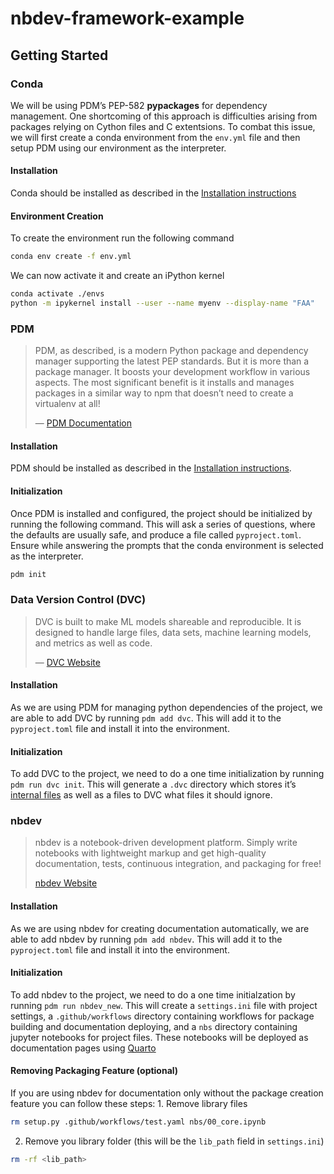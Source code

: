 nbdev-framework-example
================

<!-- WARNING: THIS FILE WAS AUTOGENERATED! DO NOT EDIT! -->

## Getting Started

### Conda

We will be using PDM’s PEP-582 **pypackages** for dependency management.
One shortcoming of this approach is difficulties arising from packages
relying on Cython files and C extentsions. To combat this issue, we will
first create a conda environment from the `env.yml` file and then setup
PDM using our environment as the interpreter.

#### Installation

Conda should be installed as described in the [Installation
instructions](https://conda.io/projects/conda/en/latest/user-guide/install/index.html)

#### Environment Creation

To create the environment run the following command

``` bash
conda env create -f env.yml
```

We can now activate it and create an iPython kernel

``` bash
conda activate ./envs
python -m ipykernel install --user --name myenv --display-name "FAA"
```

### PDM

> PDM, as described, is a modern Python package and dependency manager
> supporting the latest PEP standards. But it is more than a package
> manager. It boosts your development workflow in various aspects. The
> most significant benefit is it installs and manages packages in a
> similar way to npm that doesn’t need to create a virtualenv at all!
>
> — [PDM Documentation](https://pdm.fming.dev/latest/#introduction)

#### Installation

PDM should be installed as described in the [Installation
instructions](https://pdm.fming.dev/latest/#recommended-installation-method).

#### Initialization

Once PDM is installed and configured, the project should be initialized
by running the following command. This will ask a series of questions,
where the defaults are usually safe, and produce a file called
`pyproject.toml`. Ensure while answering the prompts that the conda
environment is selected as the interpreter.

``` bash
pdm init
```

### Data Version Control (DVC)

> DVC is built to make ML models shareable and reproducible. It is
> designed to handle large files, data sets, machine learning models,
> and metrics as well as code.
>
> — [DVC Website](https://dvc.org/)

#### Installation

As we are using PDM for managing python dependencies of the project, we
are able to add DVC by running `pdm add dvc`. This will add it to the
`pyproject.toml` file and install it into the environment.

#### Initialization

To add DVC to the project, we need to do a one time initialization by
running `pdm run dvc init`. This will generate a `.dvc` directory which
stores it’s [internal
files](https://dvc.org/doc/user-guide/project-structure/internal-files)
as well as a files to DVC what files it should ignore.

### nbdev

> nbdev is a notebook-driven development platform. Simply write
> notebooks with lightweight markup and get high-quality documentation,
> tests, continuous integration, and packaging for free!
>
> [nbdev Website](https://nbdev.fast.ai/getting_started.html)

#### Installation

As we are using nbdev for creating documentation automatically, we are
able to add nbdev by running `pdm add nbdev`. This will add it to the
`pyproject.toml` file and install it into the environment.

#### Initialization

To add nbdev to the project, we need to do a one time initialzation by
running `pdm run nbdev_new`. This will create a `settings.ini` file with
project settings, a `.github/workflows` directory containing workflows
for package building and documentation deploying, and a `nbs` directory
containing jupyter notebooks for project files. These notebooks will be
deployed as documentation pages using [Quarto](https://quarto.org/)

#### Removing Packaging Feature (optional)

If you are using nbdev for documentation only without the package
creation feature you can follow these steps: 1. Remove library files

``` bash
rm setup.py .github/workflows/test.yaml nbs/00_core.ipynb
```

2.  Remove you library folder (this will be the `lib_path` field in
    `settings.ini`)

``` bash
rm -rf <lib_path>
```
